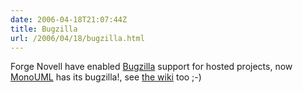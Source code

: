```yaml
---
date: 2006-04-18T21:07:44Z
title: Bugzilla
url: /2006/04/18/bugzilla.html
---
```


<p>Forge Novell have enabled <a href="http://devzilla.novell.com/monouml/index.cgi">Bugzilla</a> support for hosted projects, now <a href="http://www.monouml.org">MonoUML</a> has its bugzilla!, see <a href="http://developer.novell.com/wiki/index.php/Monouml">the wiki</a> too ;-)</p>
